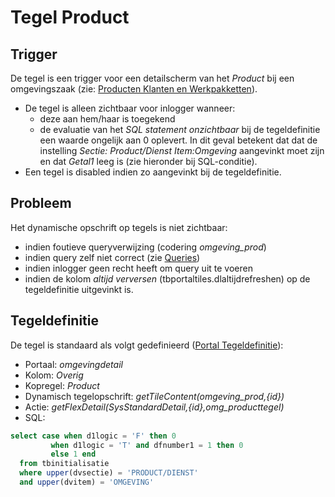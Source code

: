# Tegel Product

## Trigger

De tegel is een trigger voor een detailscherm van het _Product_ bij een omgevingszaak (zie: [Producten Klanten en Werkpakketten](/instellen_inrichten/producten_klanten_werkpakketten.md)).

- De tegel is alleen zichtbaar voor inlogger wanneer:
  - deze aan hem/haar is toegekend
  - de evaluatie van het _SQL statement onzichtbaar_ bij de tegeldefinitie een waarde ongelijk aan 0 oplevert. In dit geval betekent dat dat de instelling _Sectie: Product/Dienst Item:Omgeving_ aangevinkt moet zijn en dat _Getal1_ leeg is (zie hieronder bij SQL-conditie).
- Een tegel is disabled indien zo aangevinkt bij de tegeldefinitie.

## Probleem

Het dynamische opschrift op tegels is niet zichtbaar:

- indien foutieve queryverwijzing (codering _omgeving_prod_)
- indien query zelf niet correct (zie [Queries](/instellen_inrichten/queries.md))
- indien inlogger geen recht heeft om query uit te voeren
- indien de kolom _altijd verversen_ (tbportaltiles.dlaltijdrefreshen) op de tegeldefinitie uitgevinkt is.

## Tegeldefinitie

De tegel is standaard als volgt gedefinieerd ([Portal Tegeldefinitie](/instellen_inrichten/portaldefinitie/portal_tegel.md)):

- Portaal: _omgevingdetail_
- Kolom: _Overig_
- Kopregel: _Product_
- Dynamisch tegelopschrift: _getTileContent(omgeving_prod,{id})_
- Actie: _getFlexDetail(SysStandardDetail,{id},omg_producttegel)_
- SQL:

```sql
select case when d1logic = 'F' then 0
         when d1logic = 'T' and dfnumber1 = 1 then 0
         else 1 end
  from tbinitialisatie
  where upper(dvsectie) = 'PRODUCT/DIENST'
  and upper(dvitem) = 'OMGEVING'
```
